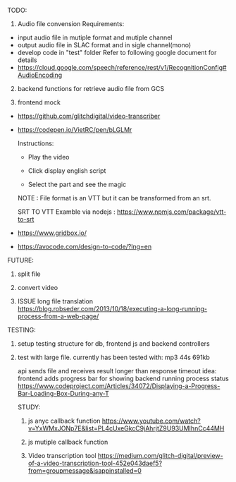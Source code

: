TODO:
1.  Audio file convension
  Requirements:
  - input audio file in mutiple format and mutiple channel
  - output audio file in SLAC format and in sigle channel(mono)
  - develop code in "test" folder
  Refer to following google document for details
  - https://cloud.google.com/speech/reference/rest/v1/RecognitionConfig#AudioEncoding

2.  backend functions for retrieve audio file from GCS

3.  frontend mock
  - https://github.com/glitchdigital/video-transcriber
  - https://codepen.io/VietRC/pen/bLGLMr

    Instructions:

    - Play the video

    - Click display english script

    - Select the part and see the magic

    NOTE : File format is an VTT but it can be transformed from an srt.

    SRT TO VTT Examble via nodejs : https://www.npmjs.com/package/vtt-to-srt

  - https://www.gridbox.io/
  - https://avocode.com/design-to-code/?lng=en



FUTURE:
1.  split file

2.  convert video

3.  ISSUE long file translation
https://blog.robseder.com/2013/10/18/executing-a-long-running-process-from-a-web-page/


TESTING:
1.  setup testing structure for db, frontend js and backend controllers

2.  test with large file.
    currently has been tested with:  mp3 44s 691kb

    api sends file and receives result longer than response timeout
      idea: frontend adds progress bar for showing backend running process status
      https://www.codeproject.com/Articles/34072/Displaying-a-Progress-Bar-Loading-Box-During-any-T

      STUDY:
      1.  js anyc callback function
      https://www.youtube.com/watch?v=YxWMxJONp7E&list=PL4cUxeGkcC9jAhrjtZ9U93UMIhnCc44MH

      2.  js mutiple callback function

      3.  Video transcription tool
      https://medium.com/glitch-digital/preview-of-a-video-transcription-tool-452e043daef5?from=groupmessage&isappinstalled=0
